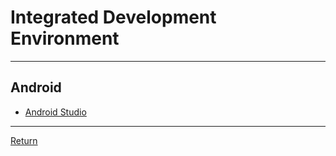 # Integrated Development Environment

---

## Android

- [Android Studio](https://developer.android.com/get-started)

---

[Return](./../readme.md)
